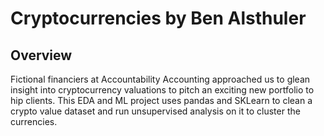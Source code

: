 # Cryptocurrencies by Ben Alsthuler

## Overview
Fictional financiers at Accountability Accounting approached us to glean insight into cryptocurrency valuations to pitch an exciting new portfolio to hip clients. This EDA and ML project uses pandas and SKLearn to clean a crypto value dataset and run unsupervised analysis on it to cluster the currencies. 

